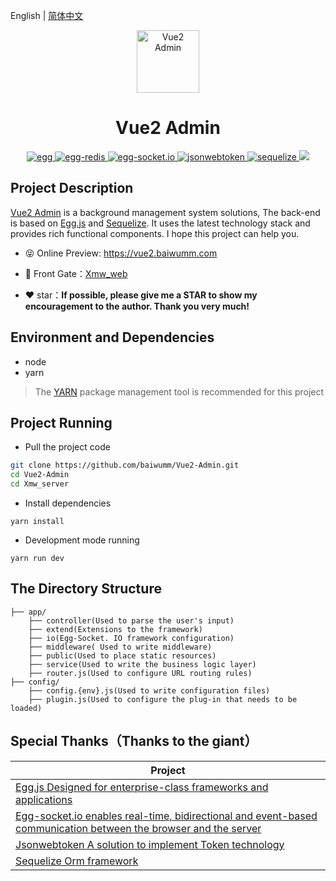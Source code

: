 English | [简体中文](./README.md)

<p align="center"><img width="100" src="https://cdn.baiwumm.com/project/vue2-admin/logo.svg!cyan" alt="Vue2 Admin"></p>

<h1 align="center">Vue2 Admin</h1>

<p align="center">
  <a href="https://github.com/eggjs/egg/" target="_blank">
    <img src="https://cdn.baiwumm.com/project/vue2-admin/shield/egg.svg!cyan" alt="egg">
  </a>
  <a href="https://github.com/eggjs/egg-redis/" target="_blank">
    <img src="https://cdn.baiwumm.com/project/vue2-admin/shield/redis.svg!cyan" alt="egg-redis">
  </a>
  <a href="https://github.com/eggjs/egg-socket.io/" target="_blank">
    <img src="https://cdn.baiwumm.com/project/vue2-admin/shield/socket.svg!cyan" alt="egg-socket.io">
  </a>
  <a href="https://github.com/auth0/node-jsonwebtoken/" target="_blank">
    <img src="https://cdn.baiwumm.com/project/vue2-admin/shield/token.svg!cyan" alt="jsonwebtoken">
  </a>
  <a href="https://github.com/sequelize/sequelize/" target="_blank">
    <img src="https://cdn.baiwumm.com/project/vue2-admin/shield/sequelize.svg!cyan" alt="sequelize">
  </a>
  <a>
    <img src="https://cdn.baiwumm.com/project/vue2-admin/shield/build.svg!cyan">
  </a>
</p>

## Project Description

[Vue2 Admin](https://vue2.baiwumm.com/) is a background management system solutions, The back-end is based on [Egg.js](https://github.com/eggjs/egg/) and [Sequelize](https://github.com/sequelize/sequelize/). It uses the latest technology stack and provides rich functional components. I hope this project can help you.

- 😝 Online Preview: https://vue2.baiwumm.com

- 🔗 Front Gate：[Xmw_web](../Xmw_web)

- ❤️ star：**If possible, please give me a STAR to show my encouragement to the author. Thank you very much!**

## Environment and Dependencies

- node
- yarn

> The [YARN](https://yarnpkg.com/) package management tool is recommended for this project

## Project Running

- Pull the project code
```bash
git clone https://github.com/baiwumm/Vue2-Admin.git
cd Vue2-Admin
cd Xmw_server
```

- Install dependencies
```
yarn install
```

- Development mode running
```
yarn run dev
```

## The Directory Structure

```
├── app/
    ├── controller(Used to parse the user's input)
    ├── extend(Extensions to the framework)
    ├── io(Egg-Socket. IO framework configuration)
    ├── middleware( Used to write middleware)
    ├── public(Used to place static resources)
    ├── service(Used to write the business logic layer)
    ├── router.js(Used to configure URL routing rules)
├── config/
    ├── config.{env}.js(Used to write configuration files)
    ├── plugin.js(Used to configure the plug-in that needs to be loaded)
```


## Special Thanks（Thanks to the giant）

| Project                                                          |
| ---------------------------------------------------------------- |
| [Egg.js Designed for enterprise-class frameworks and applications](https://github.com/eggjs/egg)                              |
| [Egg-socket.io enables real-time, bidirectional and event-based communication between the browser and the server](https://github.com/eggjs/egg-socket.io)     |
| [Jsonwebtoken A solution to implement Token technology](https://github.com/auth0/node-jsonwebtoken) |
| [Sequelize Orm framework](https://github.com/sequelize/sequelize)                          |
